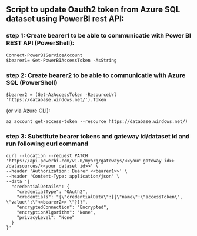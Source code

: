 ## Script to update Oauth2 token from Azure SQL dataset using PowerBI rest API:

### step 1: Create bearer1 to be able to communicatie with Power BI REST API (PowerShell):

```
Connect-PowerBIServiceAccount
$bearer1= Get-PowerBIAccessToken -AsString
```

### step 2: Create bearer2 to be able to communicatie with Azure SQL (PowerShell)

```$bearer2 = (Get-AzAccessToken -ResourceUrl 'https://database.windows.net/').Token```

(or via Azure CLI):

```az account get-access-token --resource https://database.windows.net/)```

### step 3: Substitute bearer tokens and gateway id/dataset id and run following curl command

```
curl --location --request PATCH 'https://api.powerbi.com/v1.0/myorg/gateways/<<your gateway id>> /datasources/<<your dataset id>>' \
--header 'Authorization: Bearer <<bearer1>>' \
--header 'Content-Type: application/json' \
--data '{
  "credentialDetails": {
    "credentialType": "OAuth2",
    "credentials": "{\"credentialData\":[{\"name\":\"accessToken\", \"value\":\"<<bearer2>> \"}]}",
    "encryptedConnection": "Encrypted",
    "encryptionAlgorithm": "None",
    "privacyLevel": "None"
  }
}'
```
